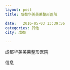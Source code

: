 ```yaml
--- 
layout: post 
title: 成都华美美莱整形医院

date:   2016-05-03 13:39:56 
categories: 其他  
city: 成都
  
--- 
```

   
成都华美美莱整形医院

信息

